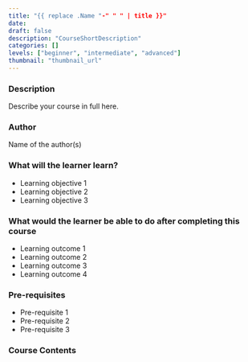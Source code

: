 ```yaml
---
title: "{{ replace .Name "-" " " | title }}"
date: 
draft: false
description: "CourseShortDescription"
categories: []
levels: ["beginner", "intermediate", "advanced"]
thumbnail: "thumbnail_url"
---
```

### Description
Describe your course in full here.

### Author
Name of the author(s)

### What will the learner learn?
- Learning objective 1
- Learning objective 2
- Learning objective 3

### What would the learner be able to do after completing this course
- Learning outcome 1
- Learning outcome 2
- Learning outcome 3
- Learning outcome 4

### Pre-requisites
- Pre-requisite 1
- Pre-requisite 2
- Pre-requisite 3

### Course Contents
